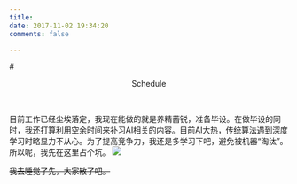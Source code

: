 ```yaml
---
title:
date: 2017-11-02 19:34:20
comments: false

---
```


#<center>Schedule</center>

<br>

目前工作已经尘埃落定，我现在能做的就是养精蓄锐，准备毕设。在做毕设的同时，我还打算利用空余时间来补习AI相关的内容。目前AI大热，传统算法遇到深度学习时略显力不从心。为了提高竞争力，我还是多学习下吧，避免被机器“淘汰”。所以呢，我先在这里占个坑。
![](http://oofx6tpf6.bkt.clouddn.com/17-11-3/35039818.jpg)

~~我去睡觉了先，大家散了吧。~~
